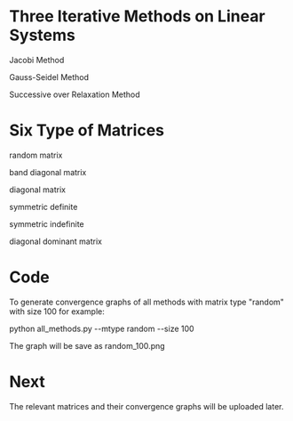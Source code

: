 # Three Iterative Methods on Linear Systems

Jacobi Method

Gauss-Seidel Method

Successive over Relaxation Method

# Six Type of Matrices

random matrix

band diagonal matrix

diagonal matrix 

symmetric definite

symmetric indefinite

diagonal dominant matrix

# Code
To generate convergence graphs of all methods with matrix type "random" with size 100 for example:

python all_methods.py --mtype random --size 100

The graph will be save as random_100.png

# Next
The relevant matrices and their convergence graphs will be uploaded later.
